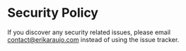 # Security Policy

If you discover any security related issues, please email contact@erikaraujo.com instead of using the issue tracker.
